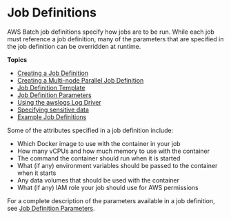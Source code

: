 # Job Definitions<a name="job_definitions"></a>

AWS Batch job definitions specify how jobs are to be run\. While each job must reference a job definition, many of the parameters that are specified in the job definition can be overridden at runtime\. 

**Topics**
+ [Creating a Job Definition](create-job-definition.md)
+ [Creating a Multi\-node Parallel Job Definition](multi-node-job-def.md)
+ [Job Definition Template](job-definition-template.md)
+ [Job Definition Parameters](job_definition_parameters.md)
+ [Using the awslogs Log Driver](using_awslogs.md)
+ [Specifying sensitive data](specifying-sensitive-data.md)
+ [Example Job Definitions](example-job-definitions.md)

Some of the attributes specified in a job definition include:
+ Which Docker image to use with the container in your job
+ How many vCPUs and how much memory to use with the container
+ The command the container should run when it is started
+ What \(if any\) environment variables should be passed to the container when it starts
+ Any data volumes that should be used with the container
+ What \(if any\) IAM role your job should use for AWS permissions

For a complete description of the parameters available in a job definition, see [Job Definition Parameters](job_definition_parameters.md)\.